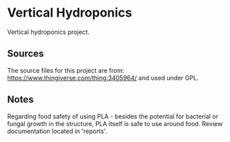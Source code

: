 # Vertical Hydroponics
 
Vertical hydroponics project. 

## Sources

The source files for this project are from: https://www.thingiverse.com/thing:3405964/ and used under GPL.

## Notes

Regarding food safety of using PLA - besides the potential for bacterial or fungal growth in the structure, PLA itself is safe to use around food. Review documentation located in 'reports'.